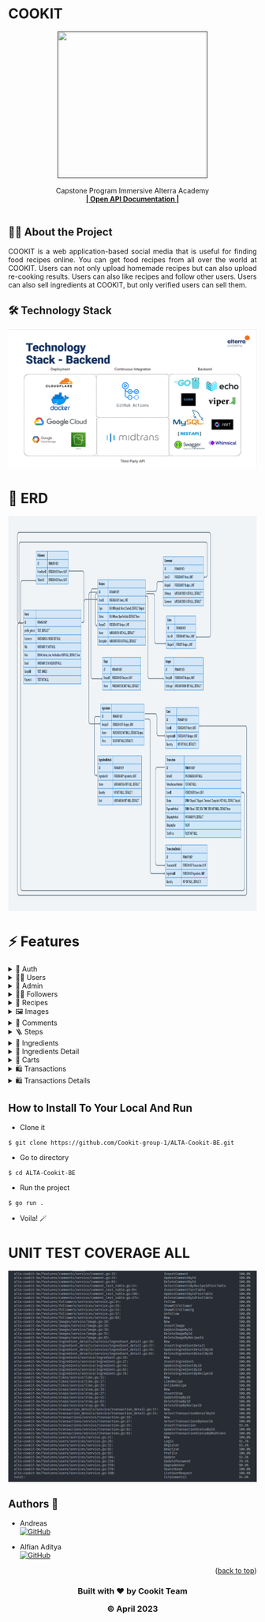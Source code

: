 # COOKIT

<div align="center">
  <a href="">
    <img src="" width="304" height="297">
  </a>

  <p align="center">
    Capstone Program Immersive Alterra Academy
    <br />
    <a href="https://app.swaggerhub.com/apis-docs/STARCON10_1/ALTA-Cookit-BE/1.0"><strong>| Open API Documentation |</strong></a>
    <br />
    <br />
  </p>
</div>

## 🧑‍💻 About the Project

<p align="justify">COOKIT is a web application-based social media that is useful for finding food recipes online. You can get food recipes from all over the world at COOKIT. Users can not only upload homemade recipes but can also upload re-cooking results. Users can also like recipes and follow other users. Users can also sell ingredients at COOKIT, but only verified users can sell them.</p>

## 🛠 Technology Stack

<div align="center">
<img src="techno_stack.png">
  </div>

# 🔗 ERD

<div align="center">
<img src="cookit_ERD.png" width="800" height="800">
  </div>

# ⚡ Features

<details>
  <summary>🎫 Auth</summary>
  
| Method      | Endpoint            | Params      |q-Params            | JWT Token   | Function                                |
| ----------- | ------------------- | ----------- |--------------------| ----------- | --------------------------------------- |
| POST        | /register           | -           |-                   | NO         | Register a new User                |
| POST        | /login      | -           |-                   | NO         | Login to the system        |
  
</details>

<details>
  <summary>🙍‍♂️ Users</summary>
  
| Method      | Endpoint            | Params      |q-Params            | JWT Token   | Function                                |
| ----------- | ------------------- | ----------- |--------------------| ----------- | --------------------------------------- |
| GET        | /users           | -           |-                   | YES         | Show profile                |
| PUT        | /users      | -           |-                   | YES         | Update profile data        |
| DELETE        | /users      | -           |-                   | YES         | Delete user data        |
| GET        | /users/search      | -           | username                   | YES         | Search another users with username        |
| PUT        | /users/password      | -           |-                   | YES         | Update password account        |
| GET        | /users/(user_id)      | user_id           |-                   | YES         | Show another user profile        |
| GET        | /users/follower      | -           |-                   | YES         | Show list follower        |
| GET        | /users/following      | -           |-                   | YES         | Show list following        |
| GET        | /users/upgrade      | -           |-                   | YES         | Request upgrade account        |
</details>

<details> 
    <summary>👮 Admin </summary>

| Method      | Endpoint            | Params      |q-Params            | JWT Token   | Function                                |
| ----------- | ------------------- | ----------- |--------------------| ----------- | --------------------------------------- |
| GET        | /users/listverify           | -           |-                   | YES         | Show list for user request upgrading account                |
| PUT        | /users/approval/(user_id)      | user_id           |-                   | YES         | Accepting or deny user request upgrade account for admin        |
</details>

<details> 
    <summary>🙋‍♂️ Followers </summary>

| Method      | Endpoint            | Params      |q-Params            | JWT Token   | Function                                |
| ----------- | ------------------- | ----------- |--------------------| ----------- | --------------------------------------- |
| POST        | /users/follow/(user_id)           | user_id           |-                  | YES         | Following another user                |
| DELETE        | /users/unfollow/(user_id)      | user_id           |-                  | YES         | Unfollow users        |
</details>

<details> 
    <summary>🍳 Recipes</summary>

| Method      | Endpoint            | Params      |q-Params            | JWT Token   | Function                                |
| ----------- | ------------------- | ----------- |--------------------| ----------- | --------------------------------------- |
| GET        | /recipes           | -           |-                   | NO         | Show list recepies                |
| POST        | /recipes      | -           |-                   | YES         | Insert new recipe        |
| PUT        | /recipes(recipe_id)      | recipe_id           |                   | YES         | Update recipe        |
| DELETE        | /recipes(recipe_id)      | recipe_id           |-                 | YES         | Delete recipe by recipe_id        |
| GET        | /users/recipes/timeline      | -           |                   | YES         | Show timeline recipes        |
| GET        | /recipes/trending      | -           |-                   | YES         | Show trending recipes        |
| GET        | /recipes/(recipe_id)/detail      | recipe_id           |-                 | NO         | Show detail recipes        |
| POST        | /recipes/(recipe_id)/like      | recipe_id           |-                | YES         | Like recipes        |
| DELETE        | /recipes/(recipe_id)/unlike      | recipe_id           |-                | YES         | Unlike recipes        |
</details>

<details> 
    <summary>🖼️ Images</summary>

| Method      | Endpoint            | Params      |q-Params            | JWT Token   | Function                                |
| ----------- | ------------------- | ----------- |--------------------| ----------- | --------------------------------------- |
| POST        | /recipes/(recipe_id)/images           |  recipe_id           |-                  | YES         | Insert new recipes image                |
| DELETE        | /recipes/(recipe_id)/images      |  recipe_id           |-                  | YES         | Delete recipes image        |
| PUT        | /recipes/(recipe_id)/images/(image_id)      |  recipe_id and image_id           |-                 | YES         | Update recipes image        |
| DELETE        | /recipes/(recipe_id)/images/(image_id)      |  recipe_id and image_id           |-                  | YES         | Delete recipes image        |
</details>

<details> 
    <summary>💬 Comments</summary>

| Method      | Endpoint            | Params      |q-Params            | JWT Token   | Function                                |
| ----------- | ------------------- | ----------- |--------------------| ----------- | --------------------------------------- |
| POST        | /recipes/(recipe_id)/comments           |  recipe_id           |-                  | YES         | Create comment in recipes                |
| DELETE        | /recipes/(recipe_id)/comments/(comment_id)      |  recipe_id and comment_id           |-                  | YES         | Delete comment in recipes        |
| PUT        | /recipes/(recipe_id)/comments/(comment_id)      |  recipe_id and comment_id          |-                 | YES         | Update comment in recipe        |
| GET        | /recipes/(recipe_id)/comments      |  recipe_id           |-                  | NO         | Get list comment in recipes        |
</details>

<details> 
    <summary>🪜 Steps</summary>

| Method      | Endpoint            | Params      |q-Params            | JWT Token   | Function                                |
| ----------- | ------------------- | ----------- |--------------------| ----------- | --------------------------------------- |
| POST        | /recipes/(recipe_id)/steps          |  recipe_id           |-                  | YES         | Create new recipes step               |
| DELETE        | /recipes/(recipe_id)/steps      |  recipe_id           |-                  | YES         | Delete recipes steps        |
| PUT        | /recipes/(recipe_id)/steps/(step_id)      |  recipe_id and step_id           |-                 | YES         | Update steps in recipe        |
| DELETE        | /recipes/(recipe_id)/steps/(step_id)      |  recipe_id and step_id           |-                  | YES         | Delete steps in recipes        |
</details>

<details> 
    <summary>🍅 Ingredients</summary>

| Method      | Endpoint            | Params      |q-Params            | JWT Token   | Function                                |
| ----------- | ------------------- | ----------- |--------------------| ----------- | --------------------------------------- |
| POST        | /recipes/(recipe_id)/ingredients          |  recipe_id           |-                  | YES         | Create new recipes ingredient               |
| DELETE        | /recipes/(recipe_id)/ingredients      |  recipe_id           |-                  | YES         | Delete recipes ingredients        |
| PUT        | /recipes/(recipe_id)/ingredients/(ingredient_id)      |  recipe_id and ingredient_id           |-                 | YES         | Update ingredients in recipe        |
| DELETE        | /recipes/(recipe_id)/ingredients/(ingredient_id)      |  recipe_id and ingredient_id           |-                  | YES         | Delete ingredients in recipes        |
</details>

<details> 
    <summary>🥕 Ingredients Detail</summary>

| Method      | Endpoint            | Params      |q-Params            | JWT Token   | Function                                |
| ----------- | ------------------- | ----------- |--------------------| ----------- | --------------------------------------- |
| POST        | /recipes/(recipe_id)/ingredients/(ingredient_id)/ingredientDetails          |  recipe_id and ingredient_id           |-                  | YES         | Create new ingredients detail               |
| PUT        | /recipes/(recipe_id)/ingredients/ingredientDetails/(ingredient_detail_id)      |  recipe_id and ingredient_detail_id           |-                 | YES         | Update ingredients detail        |
| DELETE        | /recipes/(recipe_id)/ingredients/ingredientDetails/(ingredient_detail_id)      |  recipe_id and ingredient_detail_id           |-                  | YES         | Delete ingredients detail        |
</details>

<details> 
    <summary>🛒 Carts</summary>

| Method      | Endpoint            | Params      |q-Params            | JWT Token   | Function                                |
| ----------- | ------------------- | ----------- |--------------------| ----------- | --------------------------------------- |
| GET        | /users/carts      | -           |-                   | YES         | Get list carts        |
| POST        | /users/carts           | -           |-                   | YES         | Create new cart                |
| PUT        | /users/carts/(cart_id)      |  cart_id           |-                 | YES         | Update users cart        |
| DELETE        | /users/carts/(cart_id)      |  cart_id           |-                  | YES         | Delete users cart        |
</details>

<details> 
    <summary>🛍️ Transactions</summary>

| Method      | Endpoint            | Params      |q-Params            | JWT Token   | Function                                |
| GET        | /users/transactions      | -           |-                   | YES         | Get list transactions        |
| ----------- | ------------------- | ----------- |--------------------| ----------- | --------------------------------------- |
| POST        | /users/transactions           | -           |-                   | YES         | Create new transactions                 |
| PUT        | /users/transactions/(transaction_id)/status      | cart_id          |-                 | YES         | Update users status transactions        |
</details>

<details> 
    <summary>🛍️ Transactions Details</summary>
    
| Method      | Endpoint            | Params      |q-Params            | JWT Token   | Function                                |
| ----------- | ------------------- | ----------- |--------------------| ----------- | --------------------------------------- |
| GET        | /users/transactions/transaction_detail/(transaction_detail_id)      |   transaction_detail_id           |-                 | YES         | Get list users transaction detail       |
</details>

## How to Install To Your Local And Run

- Clone it

```
$ git clone https://github.com/Cookit-group-1/ALTA-Cookit-BE.git
```

- Go to directory

```
$ cd ALTA-Cookit-BE
```

- Run the project

```
$ go run .
```

- Voila! 🪄

# UNIT TEST COVERAGE ALL

<img src="UNITTEST_COOKIT.png">

## Authors 👑

- Andreas <br> [![GitHub](https://img.shields.io/badge/Andreas-%23121011.svg?style=for-the-badge&logo=github&logoColor=white)](https://github.com/Velocyes)

- Alfian Aditya <br> [![GitHub](https://img.shields.io/badge/alfian-aditya-%23121011.svg?style=for-the-badge&logo=github&logoColor=white)](https://github.com/alfianadityads)

 <p align="right">(<a href="#top">back to top</a>)</p>
<h3>
<p align="center">Built with ❤️ by Cookit Team</p>
<p align="center">©️ April 2023 </p>
</h3>
